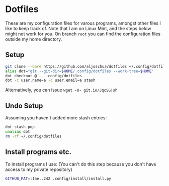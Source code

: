# Dotfiles
These are my configuration files for varous programs, amongst other files I like to keep track of.
Note that I am on Linux Mint, and the steps below might not work for you.
On branch `root` you can find the configuration files outside my home directory.
## Setup
```bash
git clone --bare https://github.com/aljoschua/dotfiles ~/.config/dotfiles
alias dot="git --git-dir=$HOME/.config/dotfiles --work-tree=$HOME"
dot checkout @ -- .config/dotfiles
dot -c user.name=a -c user.email=a stash
```
Alternatively, you can issue `wget -O- git.io/JqcSG|sh`

## Undo Setup
Assuming you haven't added more stash entries:
```bash
dot stash pop
unalias dot
rm -rf ~/.config/dotfiles
```

## Install programs etc.
To install programs I use:
(You can't do this step because you don't have access to my private repository)
```bash
GITHUB_PAT=:1ae..242 .config/install/install.py
```

